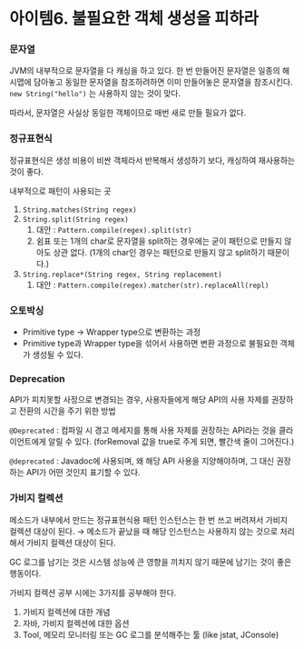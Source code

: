 # 아이템6. 불필요한 객체 생성을 피하라

### 문자열

JVM의 내부적으로 문자열을 다 캐싱을 하고 있다.
한 번 만들어진 문자열은 일종의 해시맵에 담아놓고 동일한 문자열을 참조하려하면 이미 만들어놓은 문자열을 참조시킨다.
`new String("hello")` 는 사용하지 않는 것이 맞다.

따라서, 문자열은 사실상 동일한 객체이므로 매번 새로 만들 필요가 없다.

### 정규표현식

정규표현식은 생성 비용이 비싼 객체라서 반복해서 생성하기 보다, 캐싱하여 재사용하는 것이 좋다.

내부적으로 패턴이 사용되는 곳

1. `String.matches(String regex)`
2. `String.split(String regex)`
   1. 대안 : `Pattern.compile(regex).split(str)`
   2. 쉼표 또는 1개의 char로 문자열을 split하는 경우에는 굳이 패턴으로 만들지 않아도 상관 없다. (1개의 char인 경우는 패턴으로 만들지 않고 split하기 때문이다.)
3. `String.replace*(String regex, String replacement)`
   1. 대안 : `Pattern.compile(regex).matcher(str).replaceAll(repl)`

### 오토박싱

- Primitive type → Wrapper type으로 변환하는 과정
- Primitive type과 Wrapper type을 섞어서 사용하면 변환 과정으로 불필요한 객체가 생성될 수 있다.

### Deprecation

API가 피치못할 사정으로 변경되는 경우, 사용자들에게 해당 API의 사용 자제를 권장하고 전환의 시간을 주기 위한 방법

`@Deprecated` : 컴파일 시 경고 메세지를 통해 사용 자제를 권장하는 API라는 것을 클라이언트에게 알릴 수 있다.
(forRemoval 값을 true로 주게 되면, 빨간색 줄이 그어진다.)

`@deprecated` : Javadoc에 사용되며, 왜 해당 API 사용을 지양해야하며, 그 대신 권장하는 API가 어떤 것인지 표기할 수 있다.

### 가비지 컬렉션

메소드가 내부에서 만드는 정규표현식용 패턴 인스턴스는 한 번 쓰고 버려져서 가비지 컬렉션 대상이 된다.
→ 메소드가 끝났을 때 해당 인스턴스는 사용하지 않는 것으로 처리해서 가비지 컬렉션 대상이 된다.

GC 로그를 남기는 것은 시스템 성능에 큰 영향을 끼치지 않기 때문에 남기는 것이 좋은 행동이다.

가비지 컬렉션 공부 시에는 3가지를 공부해야 한다.

1. 가비지 컬렉션에 대한 개념
2. 자바, 가비지 컬렉션에 대한 옵션
3. Tool, 메모리 모니터링 또는 GC 로그를 분석해주는 툴 (like jstat, JConsole)
